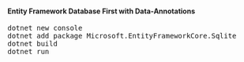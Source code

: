 <h4>Entity Framework Database First with Data-Annotations</h4>

<pre>
dotnet new console
dotnet add package Microsoft.EntityFrameworkCore.Sqlite
dotnet build
dotnet run
</pre>

